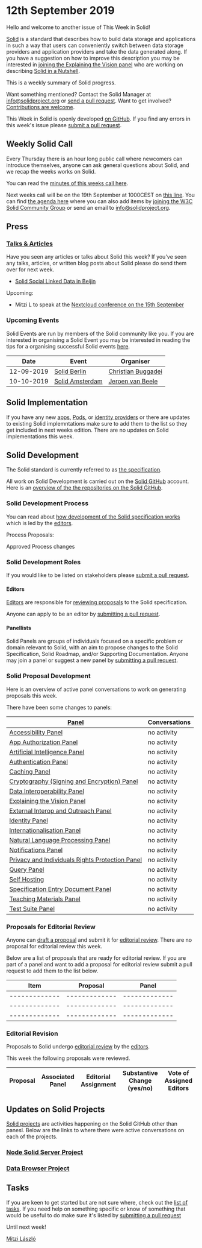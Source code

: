 # 12th September 2019

Hello and welcome to another issue of This Week in Solid!

[Solid](https://solid.github.io/information/) is a standard that describes how to build data storage and applications in such a way that users can conveniently switch between data storage providers and application providers and take the data generated along. If you have a suggestion on how to improve this description you may be interested in [joining the Explaining the Vision panel](https://github.com/solid/process/blob/master/panels.md#explaining-the-vision-panel) who are working on describing [Solid in a Nutshell](https://github.com/solid/Explaining-the-Vision-Panel). 

This is a weekly summary of Solid progress. 

Want something mentioned? Contact the Solid Manager at info@solidproject.org or [send a pull request](https://github.com/solid/information/edit/master/weekly-updates/next.md). Want to get involved? [Contributions are welcome](https://github.com/solid/information#develop).

This Week in Solid is openly developed [on GitHub](./next.md). If you find any errors in this week's issue please [submit a pull request](https://github.com/solid/information/pulls).

## Weekly Solid Call
Every Thursday there is an hour long public call where newcomers can introduce themselves, anyone can ask general questions about Solid, and we recap the weeks works on Solid. 

You can read the [minutes of this weeks call here](). 

Next weeks call will be on the 19th September at 1000CEST on [this line](https://zoom.us/j/121552099). You can find [the agenda here]() where you can also add items by [joining the W3C Solid Community Group](https://www.w3.org/community/solid/) or send an email to info@solidproject.org.

## Press

### [Talks & Articles](https://github.com/solid/information/blob/master/press.md)
Have you seen any articles or talks about Solid this week? If you've seen any talks, articles, or written blog posts about Solid please do send them over for next week. 

* [Solid Social Linked Data in Beijin](https://github.com/learnsolid/meetup/blob/master/2019-09-08%20:%20Beijing%20SoLiD%20Social%20Linked%20Data.pdf)

Upcoming: 
* Mitzi L to speak at the [Nextcloud conference on the 15th September](https://nextcloud.com/conf-2019/)

### Upcoming Events
Solid Events are run by members of the Solid community like you. If you are interested in organising a Solid Event you may be interested in reading the tips for a organising successful Solid events [here](https://github.com/solid/information/blob/master/solid-events.md). 

|Date|Event|Organiser|
| ------------- | ------------- |------------- |
|12-09-2019|[Solid Berlin](https://www.eventbrite.com/e/solid-meetup-berlin-tickets-70748445505)|[Christian Buggadei](https://github.com/JollyOrc)|
|10-10-2019|[Solid Amsterdam](https://www.meetup.com/nl-NL/Solid-Netherlands/events/263745707)|[Jeroen van Beele](https://github.com/jjvbeele)|

## Solid Implementation
If you have any new [apps](https://github.com/solid/solid-apps), [Pods](https://github.com/solid/pods), or [identity providers](https://github.com/solid/solid-idp-list) or there are updates to existing Solid implemntations make sure to add them to the list so they get included in next weeks edition. There are no updates on Solid implementations this week. 

## Solid Development 
The Solid standard is currently referred to as [the specification](https://github.com/solid/specification). 

All work on Solid Development is carried out on the [Solid GitHub](https://github.com/solid) account. Here is an [overview of the the repositories on the Solid GitHub](https://github.com/solid/information/blob/master/repo-overview.md).

### Solid Development Process
You can read about [how development of the Solid specification works](https://github.com/solid/process) which is led by the [editors](https://github.com/solid/process/blob/master/editors.md). 

Process Proposals: 

Approved Process changes 

### Solid Development Roles

If you would like to be listed on stakeholders please [submit a pull request](https://github.com/solid/process/blob/master/stakeholders.md). 

#### Editors
[Editors](https://github.com/solid/process/blob/master/editors.md) are responsible for [reviewing proposals](https://github.com/solid/process#reviewing-proposals) to the Solid specification. 

Anyone can apply to be an editor by [submitting a pull request](https://github.com/solid/process/blob/master/editors.md). 

#### Panellists
Solid Panels are groups of individuals focused on a specific problem or domain relevant to Solid, with an aim to propose changes to the Solid Specification, Solid Roadmap, and/or Supporting Documentation. Anyone may join a panel or suggest a new panel by [submitting a pull request](https://github.com/solid/culture/blob/master/panels.md). 

### Solid Proposal Development
Here is an overview of active panel conversations to work on generating proposals this week. 

There have been some changes to panels: 

| [Panel](https://github.com/solid/process/blob/master/panels.md) | Conversations  | 
| ------------- | ------------- | 
| [Accessibility Panel](https://github.com/solid/process/blob/master/panels.md#accessibility-panel) | no activity | 
| [App Authorization Panel](https://github.com/solid/process/blob/master/panels.md#app-authorization) | no activity  |
| [Artificial Intelligence Panel](https://github.com/solid/process/blob/master/panels.md#artificial-intelligence-panel) | no activity|
| [Authentication Panel](https://github.com/solid/process/blob/master/panels.md#authentication-panel) |no activity |
| [Caching Panel](https://github.com/solid/process/blob/master/panels.md#caching-panel) |no activity | 
| [Cryptography (Signing and Encryption) Panel](https://github.com/solid/process/blob/master/panels.md#cryptography-signing-and-encryption-panel) | no activity|
| [Data Interoperability Panel](https://github.com/solid/process/blob/master/panels.md#data-interoperability) |no activity |
| [Explaining the Vision Panel](https://github.com/solid/process/blob/master/panels.md#explaining-the-vision-panel) |no activity |
| [External Interop and Outreach Panel](https://github.com/solid/process/blob/master/panels.md#external-interop-and-outreach-panel) | no activity|
| [Identity Panel](https://github.com/solid/process/blob/master/panels.md#identity-panel) |no activity  |
| [Internationalisation Panel](https://github.com/solid/process/blob/master/panels.md#internationalisation-panel) |no activity |
| [Natural Language Processing Panel](https://github.com/solid/process/blob/master/panels.md#natural-language-processing-panel) |no activity |
| [Notifications Panel](https://github.com/solid/process/blob/master/panels.md#notifications-panel) |no activity |
| [Privacy and Individuals Rights Protection Panel](https://github.com/solid/process/blob/master/panels.md#privacy-and-individuals-rights-protection-panel) |no activity|
| [Query Panel](https://github.com/solid/process/blob/master/panels.md#query-panel) |no activity|
| [Self Hosting](https://github.com/solid/process/blob/master/panels.md#self-hosting-panel) |no activity|
| [Specification Entry Document Panel](https://github.com/solid/process/blob/master/panels.md#specification-entry-document-panel) |no activity |
| [Teaching Materials Panel](https://github.com/solid/process/blob/master/panels.md#teaching-material-panel) | no activity|
| [Test Suite Panel](https://github.com/solid/process/blob/master/panels.md#test-suite-panel) | no activity|

### Proposals for Editorial Review 
Anyone can [draft a proposal](https://github.com/solid/process#drafting-proposals) and submit it for [editorial review](https://github.com/solid/culture#reviewing-proposals). There are no proposal for editorial review this week. 

Below are a list of proposals that are ready for editorial review. If you are part of a panel and want to add a proposal for editorial review submit a pull request to add them to the list below. 

| Item | Proposal  | Panel |
| ------------- | ------------- | ------------- |
| ------------- | ------------- | ------------- |
| ------------- | ------------- | ------------- |
| ------------- | ------------- | ------------- |

### Editorial Revision
Proposals to Solid undergo [editorial review](https://github.com/solid/culture#reviewing-proposals) by the [editors](https://github.com/solid/process/blob/master/editors.md). 

This week the following proposals were reviewed. 

| Proposal | Associated Panel |Editorial Assignment | Substantive Change (yes/no)  | Vote of Assigned Editors |
| ---- | ---- | ---- | ---- | ---- |

## Updates on Solid Projects
[Solid projects](https://github.com/orgs/solid/projects) are activities happening on the Solid GitHub other than panesl. Below are the links to where there were active conversations on each of the projects. 

### [Node Solid Server Project](https://github.com/orgs/solid/projects/2) 

### [Data Browser Project](https://github.com/orgs/solid/projects/4)

## Tasks
If you are keen to get started but are not sure where, check out the [list of tasks](https://github.com/solid/information/blob/master/tasks.md). If you need help on something specific or know of something that would be useful to do make sure it's listed by [submitting a pull request](https://github.com/solid/information/blob/master/tasks.md)

Until next week!

[Mitzi László](https://github.com/Mitzi-Laszlo)
